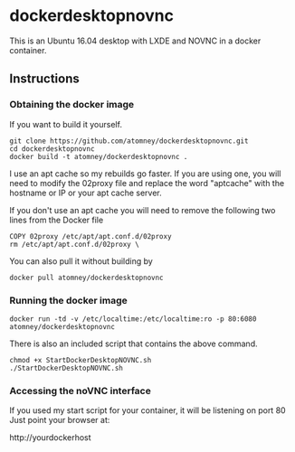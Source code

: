 # dockerdesktopnovnc
This is an Ubuntu 16.04 desktop with LXDE and NOVNC in a docker container.

## Instructions
### Obtaining the docker image
If you want to build it yourself.

```
git clone https://github.com/atomney/dockerdesktopnovnc.git
cd dockerdesktopnovnc
docker build -t atomney/dockerdesktopnovnc .
```

I use an apt cache so my rebuilds go faster. If you are using one, you will need to modify the 02proxy file and replace the word "aptcache" with the hostname or IP or your apt cache server.

If you don't use an apt cache you will need to remove the following two lines from the Docker file
```
COPY 02proxy /etc/apt/apt.conf.d/02proxy
rm /etc/apt/apt.conf.d/02proxy \
```



You can also pull it without building by

```
docker pull atomney/dockerdesktopnovnc
```

### Running the docker image



```
docker run -td -v /etc/localtime:/etc/localtime:ro -p 80:6080 atomney/dockerdesktopnovnc
```


There is also an included script that contains the above command.
```
chmod +x StartDockerDesktopNOVNC.sh
./StartDockerDesktopNOVNC.sh
```


### Accessing the noVNC interface
If you used my start script for your container, it will be listening on port 80
Just point your browser at:

http://yourdockerhost


